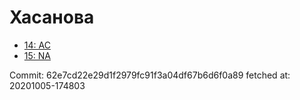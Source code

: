 # Хасанова
- [14: AC](14.md)
- [15: NA](15.md)

Commit: 62e7cd22e29d1f2979fc91f3a04df67b6d6f0a89
 fetched at: 20201005-174803
